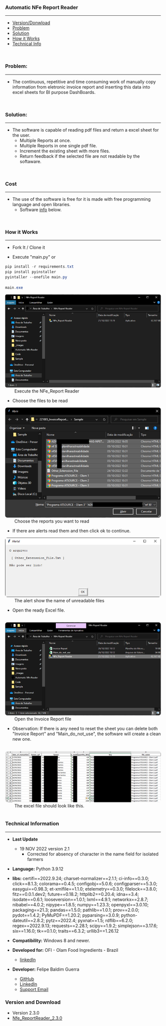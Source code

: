 ### Automatic NFe Report Reader
___

- [Version/Donwload](#version-and-download)
- [Problem](#problem)
- [Solution](#solution)
- [How it Works](#how-it-works)
- [Technical Info](#technical-information)


<br>

### Problem:
---

- The continuous, repetitive and time consuming work of manually copy information from eletronic invoice report and inserting this data into excel sheets for BI purpose DashBoards.

<br>

### Solution:
---

- The software is capable of reading pdf files and return a excel sheet for the user.
    - Multiple Reports at once.
    - Multiple Reports in one single pdf file.
    - Increment the existing sheet with more files.
    - Return feedback if the selected file are not readable by the softaware.

<br>

### Cost
---

- The use of the software is free for it is made with free programming language and open libraries.
    - Software [info](#technical-information) below.

<br>

### How it Works
---

- Fork It / Clone it

- Execute "main.py" or
```powershell
pip install -r requirements.txt
pip install pyinstaller
pyintaller --onefile main.py

main.exe
```


<img src="https://github.com/FelipeGuerra5/PDF_NFe_Report_Reader/blob/main/_docs/img/execute.PNG?raw=true" name="execute" style="border-radius:5px;">
<label for="execute" style="margin-left: 30px">Execute the NFe_Report Reader</label>

<br>

- Choose the files to be read

<img src="_images/select.png" name="select" style="border-radius:7px;">
<label for="select" style="margin-left: 30px">Choose the reports you want to read</label>

<br>

- If there are alerts read them and then click ok to continue.

<img src="https://github.com/FelipeGuerra5/PDF_NFe_Report_Reader/blob/main/_docs/img/alert.PNG?raw=true" name="alert" style="border-radius:7px;">
<label for="alert" style="margin-left: 30px">The alert show the name of unreadable files</label>

<br>

- Open the ready Excel file.
 <br>

<img src="https://github.com/FelipeGuerra5/PDF_NFe_Report_Reader/blob/main/_docs/img/done.PNG?raw=true" name="done" style="border-radius:7px;">
<label for="done" style="margin-left: 30px">Open the Invoice Report file</label>

<br>

- Observation: If there is any need to reset the sheet you can delete both "Invoice Report" and "Main_do_not_use", the software will create a clean new one.

<br>

<img src="_images/excel_sheet.png" name="excel_sheet" style="border-radius:7px;">
<label for="excel_sheet" style="margin-left: 30px">The excel file should look like this.</label>

<br>

<br>

### Technical Information
---

- **Last Update** 
    - 19 NOV 2022 version 2.1
        - Corrected for absency of character in the name field for isolated farmers

- **Language:** Python 3.9.12

- **libs:** certifi==2022.9.24; charset-normalizer==2.1.1; ci-info==0.3.0; click==8.1.3; colorama==0.4.5; configobj==5.0.6; configparser==5.3.0; easygui==0.98.3; et-xmlfile==1.1.0; etelemetry==0.3.0; filelock==3.8.0; fitz==0.0.1.dev2; future==0.18.2; httplib2==0.20.4; idna==3.4; isodate==0.6.1; looseversion==1.0.1; lxml==4.9.1; networkx==2.8.7; nibabel==4.0.2; nipype==1.8.5; numpy==1.23.3; openpyxl==3.0.10; packaging==21.3; pandas==1.5.0; pathlib==1.0.1; prov==2.0.0; pydot==1.4.2; PyMuPDF==1.20.2; pyparsing==3.0.9; python-dateutil==2.8.2; pytz==2022.4; pyxnat==1.5; rdflib==6.2.0; regex==2022.9.13; requests==2.28.1; scipy==1.9.2; simplejson==3.17.6; six==1.16.0; tk==0.1.0; traits==6.3.2; urllib3==1.26.12

- **Compatibility:** Windows 8 and newer.

- **Developed for:** OFI - Olam Food Ingredients - Brazil
    - [linkedIn](https://www.linkedin.com/company/ofi-brasil/mycompany/)

- **Developer:** Felipe Baldim Guerra 
    - [GitHub](https://github.com/FelipeGuerra5) 
    - [LinkedIn](https://www.linkedin.com/in/felipe-baldim-guerra-858556127/)
    - [Support Email](felipe.guerra@ofi.com)

### **Version and Download**

- Version 2.3.0
- [Nfe_ReportReader_2.3.0](https://github.com/FelipeGuerra5/PDF_NFe_Report_Reader/blob/main/dist/main.exe)

<br>
